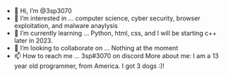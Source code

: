 - 👋 Hi, I’m @3sp3070
- 👀 I’m interested in ... computer science, cyber security, browser exploitation, and malware anaylysis 
- 🌱 I’m currently learning ... Python, html, css, and I will be starting c++ later in 2023.
- 💞️ I’m looking to collaborate on ... Nothing at the moment
- 📫 How to reach me ... 3sp#3070 on discord
More about me: I am a 13 year old programmer, from America. I got 3 dogs :)!
<!---
3sp3070/3sp3070 is a ✨ special ✨ repository because its `README.md` (this file) appears on your GitHub profile.
You can click the Preview link to take a look at your changes.
--->
